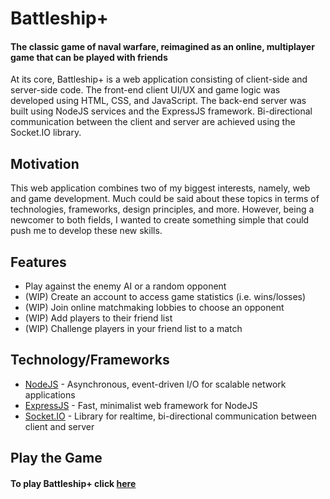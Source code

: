 # Battleship+

#### The classic game of naval warfare, reimagined as an online, multiplayer game that can be played with friends

At its core, Battleship+ is a web application consisting of client-side and server-side code. The front-end client UI/UX and game logic was developed using HTML, CSS, and JavaScript. The back-end server was built using NodeJS services and the ExpressJS framework. Bi-directional communication between the client and server are achieved using the Socket.IO library.

## Motivation

This web application combines two of my biggest interests, namely, web and game development. Much could be said about these topics in terms of technologies, frameworks, design principles, and more. However, being a newcomer to both fields, I wanted to create something simple that could push me to develop these new skills.

## Features

- Play against the enemy AI or a random opponent
- (WIP) Create an account to access game statistics (i.e. wins/losses)
- (WIP) Join online matchmaking lobbies to choose an opponent
- (WIP) Add players to their friend list
- (WIP) Challenge players in your friend list to a match

## Technology/Frameworks

- [NodeJS](https://nodejs.org/) - Asynchronous, event-driven I/O for scalable network applications
- [ExpressJS](https://expressjs.com/) - Fast, minimalist web framework for NodeJS
- [Socket.IO](https://socket.io/) - Library for realtime, bi-directional communication between client and server

## Play the Game

#### To play Battleship+ click [here](https://battleship-game-rjnares.herokuapp.com/)
